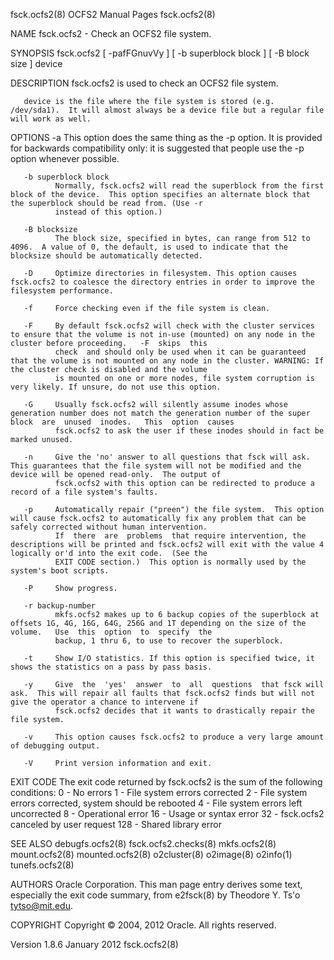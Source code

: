 fsck.ocfs2(8)                                                                       OCFS2 Manual Pages                                                                       fsck.ocfs2(8)

NAME
       fsck.ocfs2 - Check an OCFS2 file system.

SYNOPSIS
       fsck.ocfs2 [ -pafFGnuvVy ] [ -b superblock block ] [ -B block size ] device

DESCRIPTION
       fsck.ocfs2 is used to check an OCFS2 file system.

       device is the file where the file system is stored (e.g. /dev/sda1).  It will almost always be a device file but a regular file will work as well.

OPTIONS
       -a     This option does the same thing as the -p option.  It is provided for backwards compatibility only: it is suggested that people use the -p option whenever possible.

       -b superblock block
              Normally, fsck.ocfs2 will read the superblock from the first block of the device.  This option specifies an alternate block that the superblock should be read from. (Use -r
              instead of this option.)

       -B blocksize
              The block size, specified in bytes, can range from 512 to 4096.  A value of 0, the default, is used to indicate that the blocksize should be automatically detected.

       -D     Optimize directories in filesystem. This option causes fsck.ocfs2 to coalesce the directory entries in order to improve the filesystem performance.

       -f     Force checking even if the file system is clean.

       -F     By default fsck.ocfs2 will check with the cluster services to ensure that the volume is not in-use (mounted) on any node in the cluster before proceeding.   -F  skips  this
              check  and should only be used when it can be guaranteed that the volume is not mounted on any node in the cluster. WARNING: If the cluster check is disabled and the volume
              is mounted on one or more nodes, file system corruption is very likely. If unsure, do not use this option.

       -G     Usually fsck.ocfs2 will silently assume inodes whose generation number does not match the generation number of the super  block  are  unused  inodes.   This  option  causes
              fsck.ocfs2 to ask the user if these inodes should in fact be marked unused.

       -n     Give the 'no' answer to all questions that fsck will ask.  This guarantees that the file system will not be modified and the device will be opened read-only.  The output of
              fsck.ocfs2 with this option can be redirected to produce a record of a file system's faults.

       -p     Automatically repair ("preen") the file system.  This option will cause fsck.ocfs2 to automatically fix any problem that can be safely corrected without human intervention.
              If  there  are  problems  that require intervention, the descriptions will be printed and fsck.ocfs2 will exit with the value 4 logically or'd into the exit code.  (See the
              EXIT CODE section.)  This option is normally used by the system's boot scripts.

       -P     Show progress.

       -r backup-number
              mkfs.ocfs2 makes up to 6 backup copies of the superblock at offsets 1G, 4G, 16G, 64G, 256G and 1T depending on the size of the volume.   Use  this  option  to  specify  the
              backup, 1 thru 6, to use to recover the superblock.

       -t     Show I/O statistics. If this option is specified twice, it shows the statistics on a pass by pass basis.

       -y     Give  the  'yes'  answer  to  all  questions  that fsck will ask.  This will repair all faults that fsck.ocfs2 finds but will not give the operator a chance to intervene if
              fsck.ocfs2 decides that it wants to drastically repair the file system.

       -v     This option causes fsck.ocfs2 to produce a very large amount of debugging output.

       -V     Print version information and exit.

EXIT CODE
       The exit code returned by fsck.ocfs2 is the sum of the following conditions:
            0    - No errors
            1    - File system errors corrected
            2    - File system errors corrected, system should
                   be rebooted
            4    - File system errors left uncorrected
            8    - Operational error
            16   - Usage or syntax error
            32   - fsck.ocfs2 canceled by user request
            128  - Shared library error

SEE ALSO
       debugfs.ocfs2(8) fsck.ocfs2.checks(8) mkfs.ocfs2(8) mount.ocfs2(8) mounted.ocfs2(8) o2cluster(8) o2image(8) o2info(1) tunefs.ocfs2(8)

AUTHORS
       Oracle Corporation.  This man page entry derives some text, especially the exit code summary, from e2fsck(8) by Theodore Y. Ts'o <tytso@mit.edu>.

COPYRIGHT
       Copyright © 2004, 2012 Oracle. All rights reserved.

Version 1.8.6                                                                          January 2012                                                                          fsck.ocfs2(8)
